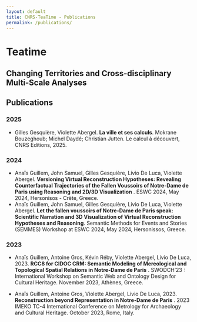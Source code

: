 ```yaml
---
layout: default
title: CNRS-TeaTime - Publications
permalink: /publications/
---
```


# Teatime

## Changing Territories and Cross-disciplinary Multi-Scale Analyses

## Publications

### 2025
- Gilles Gesquière, Violette Abergel. **La ville et ses calculs**. Mokrane Bouzeghoub; Michel Daydé; Christian Jutten. Le calcul à découvert, CNRS Editions, 2025.

### 2024
- Anaïs Guillem, John Samuel, Gilles Gesquière, Livio De Luca, Violette Abergel. **Versioning Virtual Reconstruction Hypotheses: Revealing Counterfactual Trajectories of the Fallen Voussoirs of Notre-Dame de Paris using Reasoning and 2D/3D Visualization** . ESWC 2024, May 2024, Hersonisos - Crète, Greece.
- Anaïs Guillem, John Samuel, Gilles Gesquière, Livio De Luca, Violette Abergel. **Let the fallen voussoirs of Notre-Dame de Paris speak: Scientific Narration and 3D Visualization of Virtual Reconstruction Hypotheses and Reasoning**. Semantic Methods for Events and Stories (SEMMES) Workshop at ESWC 2024, May 2024, Hersonissos, Greece.

### 2023
- Anaïs Guillem, Antoine Gros, Kévin Réby, Violette Abergel, Livio De Luca, 2023. **RCC8 for CIDOC CRM: Semantic Modeling of Mereological and Topological Spatial Relations in Notre-Dame de Paris** . SWODCH’23 : International Workshop on Semantic Web and Ontology Design for Cultural Heritage. November 2023, Athènes, Greece.

- Anaïs Guillem, Antoine Gros, Violette Abergel, Livio De Luca, 2023. **Reconstruction beyond Representation in Notre-Dame de Paris** . 2023 IMEKO TC-4 International Conference on Metrology for Archaeology and Cultural Heritage. October 2023, Rome, Italy.
